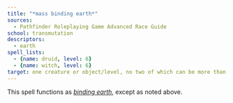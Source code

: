```yaml
---
title: "*mass binding earth*"
sources:
  - Pathfinder Roleplaying Game Advanced Race Guide
school: transmutation
descriptors:
  - earth
spell_lists:
  - {name: druid, level: 6}
  - {name: witch, level: 6}
target: one creature or object/level, no two of which can be more than 30 ft. apart
---
```


This spell functions as [*binding earth*](/spells/binding-earth/), except as noted above.
